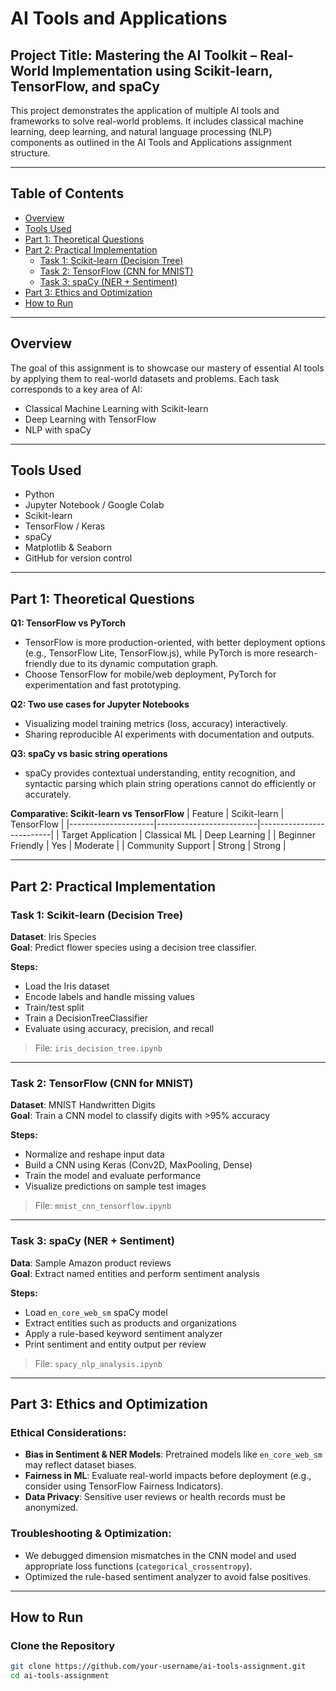 # AI Tools and Applications 

## Project Title: Mastering the AI Toolkit – Real-World Implementation using Scikit-learn, TensorFlow, and spaCy

This project demonstrates the application of multiple AI tools and frameworks to solve real-world problems. It includes classical machine learning, deep learning, and natural language processing (NLP) components as outlined in the AI Tools and Applications assignment structure.

---

## Table of Contents

- [Overview](#overview)
- [Tools Used](#tools-used)
- [Part 1: Theoretical Questions](#part-1-theoretical-questions)
- [Part 2: Practical Implementation](#part-2-practical-implementation)
  - [Task 1: Scikit-learn (Decision Tree)](#task-1-scikit-learn-decision-tree)
  - [Task 2: TensorFlow (CNN for MNIST)](#task-2-tensorflow-cnn-for-mnist)
  - [Task 3: spaCy (NER + Sentiment)](#task-3-spacy-ner--sentiment)
- [Part 3: Ethics and Optimization](#part-3-ethics-and-optimization)
- [How to Run](#how-to-run)


---

## Overview

The goal of this assignment is to showcase our mastery of essential AI tools by applying them to real-world datasets and problems. Each task corresponds to a key area of AI:

- Classical Machine Learning with Scikit-learn
- Deep Learning with TensorFlow
- NLP with spaCy

---

## Tools Used

- Python
- Jupyter Notebook / Google Colab
- Scikit-learn
- TensorFlow / Keras
- spaCy
- Matplotlib & Seaborn
- GitHub for version control

---

## Part 1: Theoretical Questions

**Q1: TensorFlow vs PyTorch**
- TensorFlow is more production-oriented, with better deployment options (e.g., TensorFlow Lite, TensorFlow.js), while PyTorch is more research-friendly due to its dynamic computation graph.
- Choose TensorFlow for mobile/web deployment, PyTorch for experimentation and fast prototyping.

**Q2: Two use cases for Jupyter Notebooks**
- Visualizing model training metrics (loss, accuracy) interactively.
- Sharing reproducible AI experiments with documentation and outputs.

**Q3: spaCy vs basic string operations**
- spaCy provides contextual understanding, entity recognition, and syntactic parsing which plain string operations cannot do efficiently or accurately.

**Comparative: Scikit-learn vs TensorFlow**
| Feature             | Scikit-learn            | TensorFlow              |
|---------------------|-------------------------|--------------------------|
| Target Application  | Classical ML            | Deep Learning            |
| Beginner Friendly   | Yes                     | Moderate                 |
| Community Support   | Strong                  | Strong                   |

---

## Part 2: Practical Implementation

### Task 1: Scikit-learn (Decision Tree)

**Dataset**: Iris Species  
**Goal**: Predict flower species using a decision tree classifier.

**Steps:**
- Load the Iris dataset
- Encode labels and handle missing values
- Train/test split
- Train a DecisionTreeClassifier
- Evaluate using accuracy, precision, and recall

> File: `iris_decision_tree.ipynb`

---

### Task 2: TensorFlow (CNN for MNIST)

**Dataset**: MNIST Handwritten Digits  
**Goal**: Train a CNN model to classify digits with >95% accuracy

**Steps:**
- Normalize and reshape input data
- Build a CNN using Keras (Conv2D, MaxPooling, Dense)
- Train the model and evaluate performance
- Visualize predictions on sample test images

> File: `mnist_cnn_tensorflow.ipynb`

---

### Task 3: spaCy (NER + Sentiment)

**Data**: Sample Amazon product reviews  
**Goal**: Extract named entities and perform sentiment analysis

**Steps:**
- Load `en_core_web_sm` spaCy model
- Extract entities such as products and organizations
- Apply a rule-based keyword sentiment analyzer
- Print sentiment and entity output per review

> File: `spacy_nlp_analysis.ipynb`

---

## Part 3: Ethics and Optimization

### Ethical Considerations:
- **Bias in Sentiment & NER Models**: Pretrained models like `en_core_web_sm` may reflect dataset biases.
- **Fairness in ML**: Evaluate real-world impacts before deployment (e.g., consider using TensorFlow Fairness Indicators).
- **Data Privacy**: Sensitive user reviews or health records must be anonymized.

### Troubleshooting & Optimization:
- We debugged dimension mismatches in the CNN model and used appropriate loss functions (`categorical_crossentropy`).
- Optimized the rule-based sentiment analyzer to avoid false positives.

---

## How to Run

### Clone the Repository

```bash
git clone https://github.com/your-username/ai-tools-assignment.git
cd ai-tools-assignment

